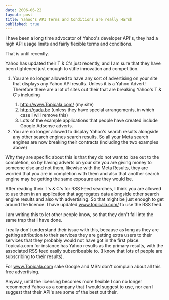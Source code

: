 ```yaml
---
date: 2006-06-22
layout: post
title: Yahoo's API Terms and Conditions are really Harsh
published: true
---
```

<span><p>I have been a long time advocator of Yahoo's developer API's, they had a high API usage limits and fairly flexible terms and conditions.<br /></p>
<p>That is until recently.<br /></p>
<p>Yahoo has updated their T &amp; C's just recently, and I am sure that they have been tightened just enough to stifle innovation and competition. <br /></p>
<ol>
<li><div>You are no longer allowed to have any sort of advertising on your site that displays any Yahoo API results.  Unless it is a Yahoo Advert! Therefore there are a lot of sites out their that are breaking Yahoo's T &amp; C's  including<br />
</div></li>
<ol>
<li><div>
<a href="http://www.Topicala.com/">http://www.Topicala.com/</a> (my site)<br />
</div></li>
<li><div>
<a href="http://gada.be">http://gada.be</a> (unless they have special arrangements, in which case I will remove this)<br />
</div></li>
<li><div>Lots of the example applications that people have created include Google Adsense adverts.<br />
</div></li>
</ol>
<li><div>You are no longer allowed to display Yahoo's search results alongside any other search engines search results.  So all your Meta search engines are now breaking their contracts (including the two examples above)<br />
</div></li>
</ol>
<p>Why they are specific about this is that they do not want to lose out to the completion, so by having adverts on your site you are giving money to someone else and not them, likewise with the Meta Results, they are worried that you are in completion with them and also that another search engine may be getting the same exposure are they would be.<br /></p>
<p>After reading their T's &amp; C's for RSS Feed searches, I think you are allowed to use them in an application that aggregates data alongside other search engine results and also with advertising.  So that might be just enough to get around the licence.  I have updated <a href="http://www.topicala.com/">www.topicala.com/</a> to use the RSS feed.<br /></p>
<p>I am writing this to let other people know, so that they don't fall into the same trap that I have done.<br /></p>
<p>I really don't understand their issue with this, because as long as they are getting attribution to their services they are getting extra users to their services that they probably would not have got in the first place.  Topicala.com for instance has Yahoo results as the primary results, with the associated RSS feed easily subscribeable to. (I know that lots of people are subscribing to their results).<br /></p>
<p>For <a href="http://www.Topicala.com">www.Topicala.com</a> sake Google and MSN don't complain about all this free advertising.<br /></p>
<p>Anyway, until the licensing becomes more flexible I can no longer recommend Yahoo as a company that I would suggest to use, nor can I suggest that their API's are some of the best out their. </p></span><div class="blogger-post-footer"><img class="posterous_download_image" src="https://blogger.googleusercontent.com/tracker/8109338-115098283576141739?l=www.kinlan.co.uk%2Findex.html" height="1" alt="" width="1" /></div>

